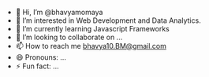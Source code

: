- 👋 Hi, I’m @bhavyamomaya
- 👀 I’m interested in Web Development and Data Analytics.
- 🌱 I’m currently learning Javascript Frameworks
- 💞️ I’m looking to collaborate on ...
- 📫 How to reach me bhavya10.BM@gmail.com
- 😄 Pronouns: ...
- ⚡ Fun fact: ...

<!---
bhavyamomaya/bhavyamomaya is a ✨ special ✨ repository because its `README.md` (this file) appears on your GitHub profile.
You can click the Preview link to take a look at your changes.
--->
